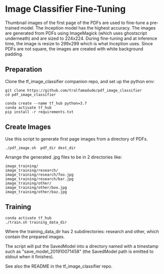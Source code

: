 # Image Classifier Fine-Tuning

Thumbnail images of the first page of the PDFs are used to fine-tune a pre-trained model. The Inception model 
has the highest accuracy. The images are generated from PDFs using ImageMagick 
(which uses ghostscript underneath) and
are sized to 224x224. During fine-tuning and at inference time, the image is resize to 299x299 which 
is what Inception uses. Since PDFs are not square, the images are created with white background padding. 

##         Preparation

Clone the tf_image_classifier companion repo, and set up the python env:
```
git clone https://github.com/tralfamadude/pdf_image_classifier
cd pdf_image_classifier

conda create --name tf_hub python=3.7 
conda activate tf_hub
pip install -r requirements.txt
```

##          Create Images
Use this script to generate first page images from a directory of PDFs. 
```
./pdf_image.sh  pdf_dir dest_dir
```
Arrange the generated .jpg files to be in 2 directories like:
```
image_training/
image_training/research/
image_training/research/foo.jpg
image_training/research/bar.jpg
image_training/other/
image_training/other/boo.jpg
image_training/other/baz.jpg
```

##          Training
```
conda activate tf_hub
./train.sh training_data_dir
```
Where the training_data_dir has 2 subdirectories: research and other, which contain the prepared images.

The script will put the SavedModel into a directory named with a timestamp such as "save_model_201910071458" 
(the SavedModel path is emitted to stdout when it finishes).

See also the README in the tf_image_classifier repo. 
